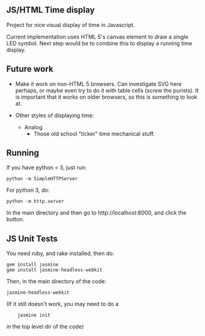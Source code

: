 JS/HTML Time display
--------------------

Project for nice visual display of time in Javascript.

Current implementation uses HTML 5's canvas element to draw a single LED symbol. Next step would be to combine this to display a running time display.

Future work
----------
- Make it work on non-HTML 5 browsers. Can investigate SVG here perhaps,
  or maybe even try to do it with table cells (screw the purists). It
  is important that it works on older browsers, so this is something
  to look at.

- Other styles of displaying time:
  	- Analog
        - Those old school "ticker" time mechanical stuff.

Running
-------
If you have python < 3, just run:

    python -m SimpleHTTPServer

For python 3, do:

    python -m http.server

In the main directory and then go to http://localhost:8000, and click the button.

JS Unit Tests
-------------

You need ruby, and rake installed, then do:

	gem install jasmine
	gem install jasmine-headless-webkit

Then, in the main directory of the code:

	jasmine-headless-webkit

(If it still doesn't work, you may need to do a

        jasmine init

in the top level dir of the code)

